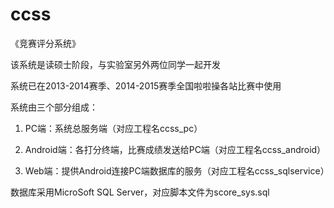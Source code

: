 ccss
=========================

《竞赛评分系统》

该系统是读硕士阶段，与实验室另外两位同学一起开发

系统已在2013-2014赛季、2014-2015赛季全国啦啦操各站比赛中使用

系统由三个部分组成：

1. PC端：系统总服务端（对应工程名ccss_pc）

2. Android端：各打分终端，比赛成绩发送给PC端（对应工程名ccss_android）

3. Web端：提供Android连接PC端数据库的服务（对应工程名ccss_sqlservice）

数据库采用MicroSoft SQL Server，对应脚本文件为score_sys.sql
